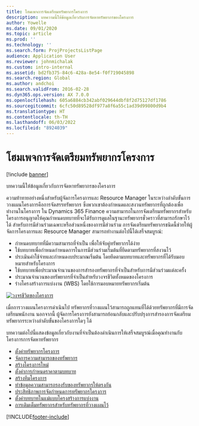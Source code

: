 ```yaml
---
title: โฮมเพจการจัดเตรียมทรัพยากรโครงการ
description: บทความนี้ให้ข้อมูลเกี่ยวกับการจัดหาทรัพยากรของโครงการ
author: Yowelle
ms.date: 09/01/2020
ms.topic: article
ms.prod: ''
ms.technology: ''
ms.search.form: ProjProjectsListPage
audience: Application User
ms.reviewer: johnmichalak
ms.custom: intro-internal
ms.assetid: bd2fb375-84c6-428a-8e54-f0f719045898
ms.search.region: Global
ms.author: andchoi
ms.search.validFrom: 2016-02-28
ms.dyn365.ops.version: AX 7.0.0
ms.openlocfilehash: 605a6884cb342abf029644dbf8f2d75127df1786
ms.sourcegitcommit: 6cfc50d89528df977a8f6a55c1ad39d99800d9b4
ms.translationtype: HT
ms.contentlocale: th-TH
ms.lasthandoff: 06/03/2022
ms.locfileid: "8924039"
---
```

# <a name="project-resourcing-home-page"></a>โฮมเพจการจัดเตรียมทรัพยากรโครงการ

[!include [banner](../includes/banner.md)]

บทความนี้ให้ข้อมูลเกี่ยวกับการจัดหาทรัพยากรของโครงการ

ความท้าทายอย่างหนึ่งสำหรับผู้จัดการโครงการและ Resource Manager ในระหว่างลำดับขั้นการวางแผนโครงการคือการจัดสรรทรัพยากร ซึ่งพวกเขาต้องกำหนดและสงวนทรัพยากรที่ถูกต้องเพื่อทำงานในโครงการ ใน Dynamics 365 Finance ความสามารถในการจัดเตรียมทรัพยากรสำหรับโครงการอนุญาตให้คุณกำหนดบทบาทที่จะได้รับการดูแลในฐานะทรัพยากรชั่วคราวที่สามารถรักษาไว้ได้ สำหรับการมีส่วนร่วมเฉพาะหรือส่วนหนึ่งของการมีส่วนร่วม การจัดเตรียมทรัพยากรชนิดนี้ช่วยให้ผู้จัดการโครงการและ Resource Manager สามารถทำงานต่อไปนี้ได้เสร็จสมบูรณ์:

- กำหนดบทบาทที่มีความสามารถที่จำเป็น เพื่อให้จับคู่ทรัพยากรได้ง่าย
- ใช้บทบาทเพื่อกำหนดกำหนดการในการมีส่วนร่วมเริ่มต้นที่ยึดตามทรัพยากรที่สงวนไว้
- ประเมินค่าใช้จ่ายและกำหนดงบประมาณเริ่มต้น โดยยึดตามบทบาทและทรัพยากรที่ได้รับมอบหมายสำหรับโครงการ
- ใช้บทบาทเพื่อประมาณจำนวนของการสำรองทรัพยากรที่จำเป็นสำหรับการมีส่วนร่วมแต่ละครั้ง
- ประมาณจำนวนของทรัพยากรที่จำเป็นสำหรับวงจรชีวิตทั้งหมดของโครงการ
- ร่างโครงสร้างการแบ่งงาน (WBS) โดยใช้การมอบหมายทรัพยากรเริ่มต้น

[![วงจรชีวิตของโครงการ](./media/projectresourcing02-1024x812.jpg)](./media/projectresourcing02.jpg)

เมื่อการวางแผนโครงการดำเนินไป ทรัพยากรที่วางแผนไว้สามารถถูกแทนที่ได้ด้วยทรัพยากรที่มีการจัดเตรียมพนักงาน นอกจากนี้ ผู้จัดการโครงการยังสามารถย้อนกลับและปรับปรุงการสำรองการจัดเตรียมทรัพยากรระหว่างลำดับขั้นของโครงการใดๆ ได้

บทความต่อไปนี้แสดงข้อมูลเกี่ยวกับงานที่จำเป็นต้องดำเนินการให้เสร็จสมบูรณ์เมื่อคุณทำงานกับโครงการการจัดหาทรัพยากร

- [ตั้งค่าทรัพยากรโครงการ](set-up-project-resources.md)
- [จัดการความสามารถของทรัพยากร](manage-resource-competencies.md)
- [สร้างโครงการใหม่](create-new-project.md)
- [ตั้งค่าการกำหนดราคาตามบทบาท](set-up-role-based-pricing.md)
- [สร้างทีมโครงการ](create-project-team.md)
- [ทำข้อมูลความสามารถรองรับของทรัพยากรให้ตรงกัน](synchronize-resource-capacity.md)
- [ประสิทธิภาพการจัดกำหนดการทรัพยากรโครงการ](project-scheduling-performance.md)
- [ตั้งค่าบทบาทในแม่แบบโครงสร้างการแบ่งงาน](set-up-roles-wbs-template.md)
- [การเติมเต็มทรัพยากรสำหรับทรัพยากรที่วางแผนไว้](resource-fulfillment-planned-resources.md)


[!INCLUDE[footer-include](../includes/footer-banner.md)]